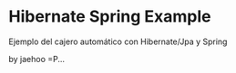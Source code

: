 Hibernate Spring Example
======================

Ejemplo del cajero automático con Hibernate/Jpa y Spring 

by jaehoo =P...